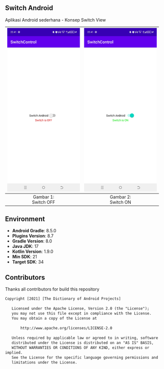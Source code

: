 ## Switch Android

Aplikasi Android sederhana - Konsep Switch View

| ![Gambar 1](./documentation/SS01_SwitchAndroid.jpg) | ![Gambar 2](./documentation/SS02_SwitchAndroid.jpg) |
|:---------------------------------------------------:|:---------------------------------------------------:|
|              Gambar 1: <br> Switch OFF              |              Gambar 2: <br> Switch ON               |

## Environment
- **Android Gradle**: 8.5.0
- **Plugins Version**: 8.7
- **Gradle Version**: 8.0
- **Java JDK**: 17
- **Kotlin Version**: 1.9.0
- **Min SDK**: 21
- **Target SDK**: 34

## Contributors
Thanks all contributors for build this repository

```
Copyright [2021] [The Dictionary of Android Projects]

   Licensed under the Apache License, Version 2.0 (the "License");
   you may not use this file except in compliance with the License.
   You may obtain a copy of the License at

       http://www.apache.org/licenses/LICENSE-2.0

   Unless required by applicable law or agreed to in writing, software
   distributed under the License is distributed on an "AS IS" BASIS,
   WITHOUT WARRANTIES OR CONDITIONS OF ANY KIND, either express or implied.
   See the License for the specific language governing permissions and
   limitations under the License.
   
```   
